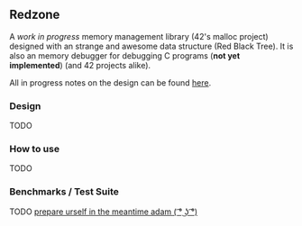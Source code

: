 ## Redzone

A _work in progress_ memory management library (42's malloc project) designed with an strange and awesome data structure
(Red Black Tree).  It is also an memory debugger for debugging C programs (**not yet implemented**) (and 42 projects alike).

All in progress notes on the design can be found [here](blob/master/includes/redzone/internal.h).

### Design

TODO


### How to use

TODO

### Benchmarks / Test Suite

TODO [prepare urself in the meantime adam ( ͡° ͜ʖ ͡°)](https://github.com/suedadam)

